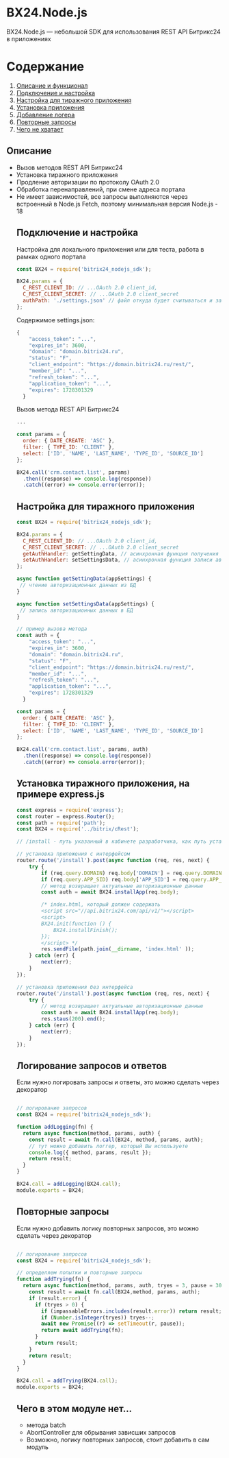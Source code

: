 # BX24.Node.js

BX24.Node.js — небольшой SDK для использования REST API Битрикс24 в приложениях

# Содержание

1. [Описание и функционал](#introduction)
2. [Подключение и настройка](#install)
3. [Настройка для тиражного приложения](#public)
4. [Установка приложения](#install)
5. [Добавление логера](#logger)
6. [Повторные запросы](#try)
7. [Чего не хватает](#need)

## <div id="introduction"></div>Описание

<ul>
<li>Вызов методов REST API Битрикс24
<li>Установка тиражного приложения
<li>Продление авторизации по протоколу OAuth 2.0
<li>Обработка перенаправлений, при смене адреса портала
<li>Не имеет зависимостей, все запросы выполняются через встроенный в Node.js Fetch, поэтому минимальная версия Node.js - 18

## <div id="install"></div>Подключение и настройка

Настройка для локального приложения или для теста, работа в рамках одного портала

```javascript
const BX24 = require('bitrix24_nodejs_sdk');

BX24.params = {
  C_REST_CLIENT_ID: // ...OAuth 2.0 client_id,
  C_REST_CLIENT_SECRET: // ...OAuth 2.0 client_secret
  authPath: './settings.json' // файл откуда будет считываться и записываться авторизация
};
```

Cодержимое settings.json:

```javascript
{
    "access_token": "...",
    "expires_in": 3600,
    "domain": "domain.bitrix24.ru",
    "status": "F",
    "client_endpoint": "https://domain.bitrix24.ru/rest/",
    "member_id": "...",
    "refresh_token": "...",
    "application_token": "...",
    "expires": 1728301329
  }
```

Вызов метода REST API Битрикс24

```javascript
...

const params = {
  order: { DATE_CREATE: 'ASC' },
  filter: { TYPE_ID: 'CLIENT' },
  select: ['ID', 'NAME', 'LAST_NAME', 'TYPE_ID', 'SOURCE_ID']
};

BX24.call('crm.contact.list', params)
  .then((response) => console.log(response))
  .catch((error) => console.error(error));
```

## <div id="local"></div>Настройка для тиражного приложения

```javascript
const BX24 = require('bitrix24_nodejs_sdk');

BX24.params = {
  C_REST_CLIENT_ID: // ...OAuth 2.0 client_id,
  C_REST_CLIENT_SECRET: // ...OAuth 2.0 client_secret
  getAuthHandler: getSettingData, // асинхронная функция получения авторизации
  setAuthHandler: setSettingsData, // асинхронная функция записи авторизации
};

async function getSettingData(appSettings) {
 // чтение авторизационных данных из БД
}

async function setSettingsData(appSettings) {
 // запись авторизационных данных в БД
}

// пример вызова метода
const auth = {
    "access_token": "...",
    "expires_in": 3600,
    "domain": "domain.bitrix24.ru",
    "status": "F",
    "client_endpoint": "https://domain.bitrix24.ru/rest/",
    "member_id": "...",
    "refresh_token": "...",
    "application_token": "...",
    "expires": 1728301329
  }

const params = {
  order: { DATE_CREATE: 'ASC' },
  filter: { TYPE_ID: 'CLIENT' },
  select: ['ID', 'NAME', 'LAST_NAME', 'TYPE_ID', 'SOURCE_ID']
};

BX24.call('crm.contact.list', params, auth)
  .then((response) => console.log(response))
  .catch((error) => console.error(error));

```

## <div id="install"></div>Установка тиражного приложения, на примере express.js

```javascript
const express = require('express');
const router = express.Router();
const path = require('path');
const BX24 = require('../bitrix/cRest');

// /install - путь указанный в кабинете разработчика, как путь установки

// установка приложения с интерфейсом
router.route('/install').post(async function (req, res, next) {
    try {
        if (req.query.DOMAIN) req.body['DOMAIN'] = req.query.DOMAIN;
        if (req.query.APP_SID) req.body['APP_SID'] = req.query.APP_SID;
        // метод возвращает актуальные авторизационные данные
        const auth = await BX24.installApp(req.body);

        /* index.html, который должен содержать
        <script src="//api.bitrix24.com/api/v1/"></script>
        <script>
        BX24.init(function () {
            BX24.installFinish();
        });
        </script> */
        res.sendFile(path.join(__dirname, 'index.html' ));
    } catch (err) {
        next(err);
    }
});

// установка приложения без интерфейса
router.route('/install').post(async function (req, res, next) {
    try {
        // метод возвращает актуальные авторизационные данные
        const auth = await BX24.installApp(req.body);
        res.staus(200).end();
    } catch (err) {
        next(err);
    }
});
```

## <div id="logger"></div>Логирование запросов и ответов

Если нужно логировать запросы и ответы, это можно сделать через декоратор

```javascript

// логирование запросов
const BX24 = require('bitrix24_nodejs_sdk');

function addLogging(fn) {
  return async function(method, params, auth) {
    const result = await fn.call(BX24, method, params, auth);
    // тут можно добавить логгер, который Вы используете
    console.log({ method, params, result });
    return result;
  }
}

BX24.call = addLogging(BX24.call);
module.exports = BX24;
```

## <div id="try"></div>Повторные запросы

Если нужно добавить логику повторных запросов, это можно сделать через декоратор

```javascript

// логирование запросов
const BX24 = require('bitrix24_nodejs_sdk');

// определяем попытки и повторные запросы
function addTrying(fn) {
  return async function(method, params, auth, tryes = 3, pause = 3000) {
    const result = await fn.call(BX24,method, params, auth);
    if (result.error) {
      if (tryes > 0) {
        if (impassableErrors.includes(result.error)) return result;
        if (Number.isInteger(tryes)) tryes--;
        await new Promise((r) => setTimeout(r, pause));
        return await addTrying(fn);
      }
      return result;
    }
    return result;
  }
}

BX24.call = addTrying(BX24.call);
module.exports = BX24;
```

## <div id="need"></div>Чего в этом модуле нет...

<ul>
<li>метода batch
<li>AbortController для обрывания зависших запросов
<li>Возможно, логику повторных запросов, стоит добавить в сам модуль
